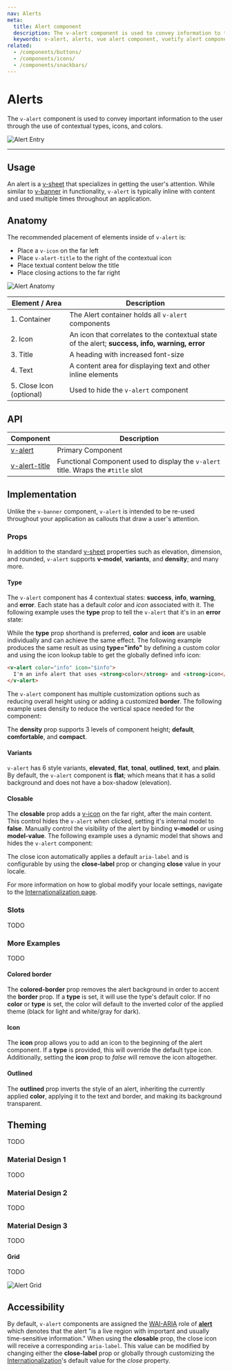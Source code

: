 ```yaml
---
nav: Alerts
meta:
  title: Alert component
  description: The v-alert component is used to convey information to the user. Designed to stand out, the alerts come in four contextual styles.
  keywords: v-alert, alerts, vue alert component, vuetify alert component
related:
  - /components/buttons/
  - /components/icons/
  - /components/snackbars/
---
```


# Alerts

The `v-alert` component is used to convey important information to the user through the use of contextual types, icons, and colors.

![Alert Entry](https://cdn.vuetifyjs.com/docs/images/components-temp/v-alert/v-alert-entry.png)

---

## Usage

An alert is a [v-sheet](/components/sheets/) that specializes in getting the user's attention. While similar to [v-banner](/components/banners/) in functionality, `v-alert` is typically inline with content and used multiple times throughout an application.

<usage name="v-alert" />

<entry />

## Anatomy

The recommended placement of elements inside of `v-alert` is:

* Place a `v-icon` on the far left
* Place `v-alert-title` to the right of the contextual icon
* Place textual content below the title
* Place closing actions to the far right

![Alert Anatomy](https://cdn.vuetifyjs.com/docs/images/components-temp/v-alert/v-alert-anatomy.png)

| Element / Area | Description |
| - | - |
| 1. Container | The Alert container holds all `v-alert` components |
| 2. Icon | An icon that correlates to the contextual state of the alert; **success, info, warning, error** |
| 3. Title | A heading with increased font-size |
| 4. Text | A content area for displaying text and other inline elements |
| 5. Close Icon (optional) | Used to hide the `v-alert` component |

## API

| Component | Description |
| - | - |
| [v-alert](/api/v-alert/) | Primary Component |
| [v-alert-title](/api/v-alert-title/) | Functional Component used to display the `v-alert` title. Wraps the `#title` slot |

## Implementation

Unlike the `v-banner` component, `v-alert` is intended to be re-used throughout your application as callouts that draw a user's attention.

### Props

In addition to the standard [v-sheet](/components/sheets/) properties such as elevation, dimension, and rounded, `v-alert` supports **v-model**, **variants**, and **density**; and many more.

#### Type

The `v-alert` component has 4 contextual states: **success**, **info**, **warning**, and **error**. Each state has a default _color_ and _icon_ associated with it. The following example uses the **type** prop to tell the `v-alert` that it's in an **error** state:

<example file="v-alert/prop-type" />

While the **type** prop shorthand is preferred, **color** and **icon** are usable individually and can achieve the same effect. The following example produces the same result as using **type="info"** by defining a custom color and using the icon lookup table to get the globally defined info icon:

```html
<v-alert color="info" icon="$info">
  I'm an info alert that uses <strong>color</strong> and <strong>icon</strong> props instead of <strong>type</strong>
</v-alert>
```

The `v-alert` component has multiple customization options such as reducing overall height using or adding a customized **border**. The following example uses density to reduce the vertical space needed for the component:

<example file="v-alert/prop-density" />

The **density** prop supports 3 levels of component height; **default**, **comfortable**, and **compact**.

#### Variants

`v-alert` has 6 style variants, **elevated**, **flat**, **tonal**, **outlined**, **text**, and **plain**. By default, the `v-alert` component is **flat**; which means that it has a solid background and does not have a box-shadow (elevation).

<example file="v-alert/prop-variant" />

#### Closable

The **closable** prop adds a [v-icon](/components/icons) on the far right, after the main content. This control hides the `v-alert` when clicked, setting it's internal model to **false**. Manually control the visibility of the alert by binding **v-model** or using **model-value**. The following example uses a dynamic model that shows and hides the `v-alert` component:

<example file="v-alert/prop-closable" />

The close icon automatically applies a default `aria-label` and is configurable by using the **close-label** prop or changing **close** value in your locale.

<alert type="info">

  For more information on how to global modify your locale settings, navigate to the [Internationalization page](/features/internationalization).

</alert>

### Slots

TODO

### More Examples

TODO

#### Colored border

The **colored-border** prop removes the alert background in order to accent the **border** prop. If a **type** is set, it will use the type's default color. If no **color** or **type** is set, the color will default to the inverted color of the applied theme (black for light and white/gray for dark).

<example file="v-alert/prop-colored-border" />

#### Icon

The **icon** prop allows you to add an icon to the beginning of the alert component. If a **type** is provided, this will override the default type icon. Additionally, setting the **icon** prop to _false_ will remove the icon altogether.

<example file="v-alert/prop-icon" />

#### Outlined

The **outlined** prop inverts the style of an alert, inheriting the currently applied **color**, applying it to the text and border, and making its background transparent.

<example file="v-alert/prop-outlined" />

## Theming

TODO

### Material Design 1

TODO

### Material Design 2

TODO

### Material Design 3

TODO

#### Grid

TODO

![Alert Grid](https://cdn.vuetifyjs.com/docs/images/components-temp/v-alert/v-alert-grid.png)

## Accessibility

By default, `v-alert` components are assigned the [WAI-ARIA](https://www.w3.org/WAI/standards-guidelines/aria/) role of [**alert**](https://www.w3.org/TR/wai-aria/#alert) which denotes that the alert \"is a live region with important and usually time-sensitive information.\" When using the **closable** prop, the close icon will receive a corresponding `aria-label`. This value can be modified by changing either the **close-label** prop or globally through customizing the [Internationalization](/features/internationalization)'s default value for the _close_ property.
